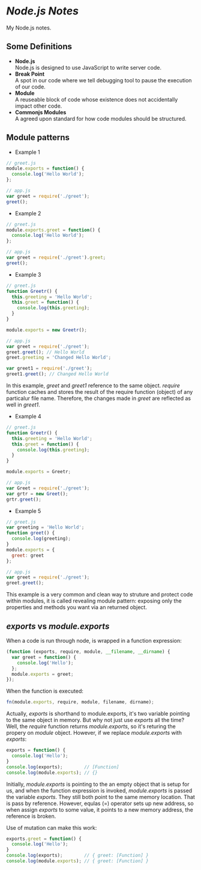 # *Node.js Notes*
My Node.js notes.

## Some Definitions
* **Node.js** <br/>
Node.js is designed to use JavaScript to write server code.
* **Break Point** <br/>
A spot in our code where we tell debugging tool to pause the execution of our code.
* **Module** <br/>
A reuseable block of code whose existence does not accidentally impact other code.
* **Commonjs Modules** <br/>
A agreed upon standard for how code modules should be structured.

## Module patterns
- Example 1
```javascript
// greet.js
module.exports = function() {
  console.log('Hello World');
};
```
```javascript
// app.js
var greet = require('./greet');
greet();
```
- Example 2
```javascript
// greet.js
module.exports.greet = function() {
  console.log('Hello World');
};
```
```javascript
// app.js
var greet = require('./greet').greet;
greet();
```
- Example 3
```javascript
// greet.js
function Greetr() {
  this.greeting = 'Hello World';
  this.greet = function() {
    console.log(this.greeting);
  }
}

module.exports = new Greetr();
```
```javascript
// app.js
var greet = require('./greet');
greet.greet(); // Hello World
greet.greeting = 'Changed Hello World';

var greet1 = require('./greet');
greet1.greet(); // Changed Hello World
```
In this example, *greet* and *greet1* reference to the same object. *require* function caches and stores the result of the require function (object) of any particalur file name. Therefore, the changes made in *greet* are reflected as well in *greet1*.
- Example 4
```javascript
// greet.js
function Greetr() {
  this.greeting = 'Hello World';
  this.greet = function() {
    console.log(this.greeting);
  }
}

module.exports = Greetr;
```
```javascript
// app.js
var Greet = require('./greet');
var grtr = new Greet();
grtr.greet();
```
- Example 5
```javascript
// greet.js
var greeting = 'Hello World';
function greet() {
  console.log(greeting);
}
module.exports = {
  greet: greet
};
```
```javascript
// app.js
var greet = require('./greet');
greet.greet();
```
This example is a very common and clean way to struture and protect code within modules, it is called revealing module pattern: exposing only the properties and methods you want via an returned object.

## *exports* vs *module.exports*
When a code is run through node, is wrapped in a function expression:
```javascript
(function (exports, require, module, __filename, __dirname) {
  var greet = function() {
    console.log('Hello');
  };
  module.exports = greet;
});
```
When the function is executed:
```javascript
fn(module.exports, require, module, filename, dirname);
```
Actually, *exports* is shorthand to module.exports, it's two variable pointing to the same object in memory. But why not just use *exports* all the time? Well, the *require* function returns *module.exports*, so it's returing the propery on *module* object. However, if we replace *module.exports* with *exports*:
```javascript
exports = function() {
  console.log('Hello');
}
console.log(exports);        // [Function]
console.log(module.exports); // {}
```
Initially, *module.exports* is pointing to the an empty object that is setup for us, and when the function expression is invoked, *module.exports* is passed the variable *exports*. They still both point to the same memory location. That is pass by reference. However, equlas (=) operator sets up new address, so when assign *exports* to some value, it points to a new memory address, the reference is broken. 

Use of mutation can make this work:
```javascript
exports.greet = function() {
  console.log('Hello');
}
console.log(exports);        // { greet: [Function] }
console.log(module.exports); // { greet: [Function] }
```
